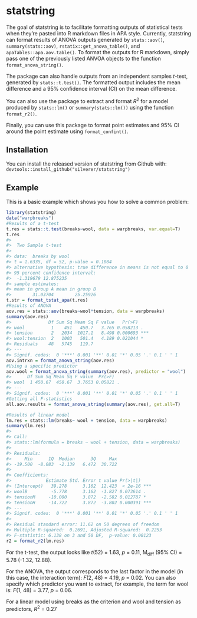 
<!-- README.md is generated from README.Rmd. Please edit that file -->

# statstring

<!-- badges: start -->

<!-- badges: end -->

The goal of statstring is to facilitate formatting outputs of
statistical tests when they’re pasted into R markdown files in APA
style. Currently, statstring can format results of ANOVA outputs
generated by `stats::aov()`, `summary(stats::aov)`,
`rstatix::get_anova_table()`, and `apaTables::apa.aov.table()`. To
format the outputs for R markdown, simply pass one of the previously
listed ANVOA objects to the function `format_anova_string()`.

The package can also handle outputs from an independent samples
*t*-test, generated by `stats::t.test()`. The formatted output includes
the mean difference and a 95% confidence interval (CI) on the mean
difference.

You can also use the package to extract and format *R*<sup>2</sup> for a
model produced by `stats::lm()` or `summary(stats::lm())` using the
function `format_r2()`.

Finally, you can use this package to format point estimates and 95% CI
around the point estimate using `format_confint()`.

## Installation

You can install the released version of statstring from Github with:
`devtools::install_github("silverer/statstring")`

## Example

This is a basic example which shows you how to solve a common problem:

``` r
library(statstring)
data("warpbreaks")
#Results of a t-test
t.res = stats::t.test(breaks~wool, data = warpbreaks, var.equal=T)
t.res
#> 
#>  Two Sample t-test
#> 
#> data:  breaks by wool
#> t = 1.6335, df = 52, p-value = 0.1084
#> alternative hypothesis: true difference in means is not equal to 0
#> 95 percent confidence interval:
#>  -1.319679 12.875235
#> sample estimates:
#> mean in group A mean in group B 
#>        31.03704        25.25926
t.str = format_tstat_apa(t.res)
#Results of ANOVA
aov.res = stats::aov(breaks~wool*tension, data = warpbreaks)
summary(aov.res)
#>              Df Sum Sq Mean Sq F value   Pr(>F)    
#> wool          1    451   450.7   3.765 0.058213 .  
#> tension       2   2034  1017.1   8.498 0.000693 ***
#> wool:tension  2   1003   501.4   4.189 0.021044 *  
#> Residuals    48   5745   119.7                     
#> ---
#> Signif. codes:  0 '***' 0.001 '**' 0.01 '*' 0.05 '.' 0.1 ' ' 1
aov.intrxn = format_anova_string(aov.res)
#Using a specific predictor
aov.wool = format_anova_string(summary(aov.res), predictor = "wool")
#>      Df Sum Sq Mean Sq F value  Pr(>F)  
#> wool  1 450.67  450.67  3.7653 0.05821 .
#> ---
#> Signif. codes:  0 '***' 0.001 '**' 0.01 '*' 0.05 '.' 0.1 ' ' 1
#Getting all F-statistics
all.aov.results = format_anova_string(summary(aov.res), get.all=T)

#Results of linear model
lm.res = stats::lm(breaks~ wool + tension, data = warpbreaks)
summary(lm.res)
#> 
#> Call:
#> stats::lm(formula = breaks ~ wool + tension, data = warpbreaks)
#> 
#> Residuals:
#>     Min      1Q  Median      3Q     Max 
#> -19.500  -8.083  -2.139   6.472  30.722 
#> 
#> Coefficients:
#>             Estimate Std. Error t value Pr(>|t|)    
#> (Intercept)   39.278      3.162  12.423  < 2e-16 ***
#> woolB         -5.778      3.162  -1.827 0.073614 .  
#> tensionM     -10.000      3.872  -2.582 0.012787 *  
#> tensionH     -14.722      3.872  -3.802 0.000391 ***
#> ---
#> Signif. codes:  0 '***' 0.001 '**' 0.01 '*' 0.05 '.' 0.1 ' ' 1
#> 
#> Residual standard error: 11.62 on 50 degrees of freedom
#> Multiple R-squared:  0.2691, Adjusted R-squared:  0.2253 
#> F-statistic: 6.138 on 3 and 50 DF,  p-value: 0.00123
r2 = format_r2(lm.res)
```

For the t-test, the output looks like *t*(52) = 1.63, *p* = 0.11,
M<sub>diff</sub> (95% CI) = 5.78 (-1.32, 12.88).

For the ANOVA, the output corresponds to the last factor in the model
(in this case, the interaction term): *F*(2, 48) = 4.19, *p* = 0.02. You
can also specify which predictor you want to extract, for example, the
term for wool is: *F*(1, 48) = 3.77, *p* = 0.06.

For a linear model using breaks as the criterion and wool and tension as
predictors, *R*<sup>2</sup> = 0.27
